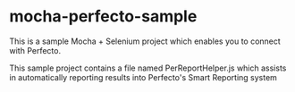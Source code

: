 # mocha-perfecto-sample

This is a sample Mocha + Selenium project which enables you to connect with Perfecto.

This sample project contains a file named PerReportHelper.js which assists in automatically reporting results into Perfecto's Smart Reporting system
